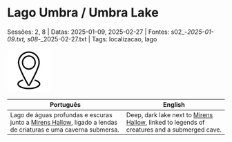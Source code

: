 
# Lago Umbra / Umbra Lake

Sessões: 2, 8 | Datas: 2025-01-09, 2025-02-27 | Fontes: s02_-_2025-01-09.txt, s08_-_2025-02-27.txt | Tags: localizacao, lago

![Lago Umbra](docs/dm/-/locations/blank.png)

| Português | English |
|-----------|---------|
| Lago de águas profundas e escuras junto a [Mirens Hallow](mirens_hallow.md), ligado a lendas de criaturas e uma caverna submersa. | Deep, dark lake next to [Mirens Hallow](mirens_hallow.md), linked to legends of creatures and a submerged cave. |




















